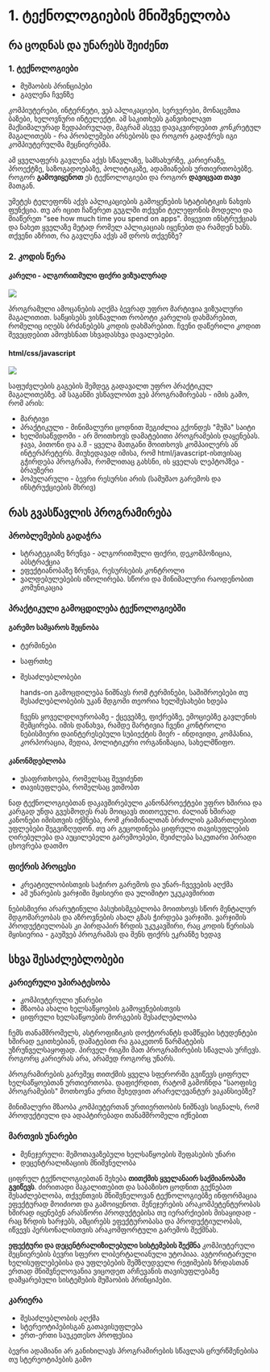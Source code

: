 # 1. ტექნოლოგიების მნიშვნელობა
## რა ცოდნას და უნარებს შეიძენთ
### 1. ტექნოლოგიები
-  მუშაობის პრინციპები
-  გავლენა ჩვენზე

<!-- n -->
კომპიუტერები, ინტერნეტი, ვებ აპლიკაციები, სერვერები, მონაცემთა ბაზები, ხელოვნური ინტელექტი. ამ საკითხებს განვიხილავთ მაქსიმალურად ზედაპირულად, მაგრამ ასევე დავაკვირდებით კონკრეტულ მაგალითებს - რა პრობლემები არსებობს და როგორ გადაჭრეს იგი კომპიუტერულმა მეცნიერებმა.

ამ ყველაფერს გავლენა აქვს სწავლაზე, სამსახურზე, კარიერაზე, პროექტზე, საზოგადოებაზე, პოლიტიკაზე, ადამიანების ურთიერთობებზე. როგორ **გამოვიყენოთ** ეს ტექნოლოგიები და როგორ **დავიცვათ თავი** მათგან.

უმეტეს ტელეფონს აქვს აპლიკაციების გამოყენების სტატისტიკის ნახვის ფუნქცია. თუ არ იცით ჩაწერეთ გუგლში თქვენი ტელეფონის მოდელი და მიაწერეთ "see how much time you spend on apps". მიყევით ინსტრუქციას და ნახეთ ყველაზე მეტად რომელ აპლიკაციას იყენებთ და რამდენ ხანს. თქვენი აზრით, რა გავლენა აქვს ამ დროს თქვენზე?


### 2. კოდის წერა
#### კარელი - ალგორითმული ფიქრი ვიზუალურად
![][image-1]
<!-- n -->
პროგრამული ამოცანების აღქმა ბევრად უფრო მარტივია ვიზუალური მაგალითით. საწყისებს ვისწავლით რობოტი კარელის დახმარებით, რომელიც იღებს ბრძანებებს კოდის დახმარებით. ჩვენი დაწერილი კოდით შევეცდებით ამოვხსნათ სხვადასხვა დავალებები.

#### html/css/javascript

![][image-2]
<!-- n -->
საფუძვლების გაგების შემდეგ გადავალთ უფრო პრაქტიკულ მაგალითებზე. ამ საგანში ვსწავლობთ ვებ პროგრამირებას - იმის გამო, რომ არის:
- მარტივი
- პრაქტიკული - მინიმალური ცოდნით შეგიძლია გქონდეს "მუშა" საიტი
- ხელმისაწვდომი - არ მოითხოვს დამატებითი პროგრამების დაყენებას. ჯავა, პითონი და ა.შ - ყველა მათგანი მოითხოვს კომპაილერს ან ინტერპრეტერს. მიუხედავად იმისა, რომ html/javascript-ისთვისაც გჭირდება პროგრამა, რომლითაც გახსნი, ის ყველას ლეპტოპზეა - ბრაუზერი
- პოპულარული - ბევრი რესურსი არის (სამუშაო გარემოს და ინსტრუქციების მხრივ)


## რას გვასწავლის პროგრამირება

### პრობლემების გადაჭრა
-  სტრატეგიაზე ზრუნვა - ალგორითმული ფიქრი, დეკომპოზიცია, აბსტრაქცია
- ეფექტიანობაზე ზრუნვა, რესურსების კონტროლი
- ვალდებულებების იზოლირება. სწორი და მინიმალური რაოდენობით კომუნიკაცია


### პრაქტიკული გამოცდილება ტექნოლოგიებში
#### გარემო სამყაროს შეცნობა
- ტერმინები
- საფრთხე
- შესაძლებლობები

  <!-- ნ -->
  hands-on გამოცდილება ნიშნავს რომ ტერმინები, საშიშროებები თუ შესაძლებლობების უკან მდგომი თეორია ხელშესახები ხდება
  
  ჩვენს ყოველდღიურობაზე - ქცევებზე, ფიქრებზე, ემოციებზე გავლენის შემცირება. იმის დანახვა, რამდე მარტივია ჩვენი კონტროლი ნებისმიერი დაინტერესებული სუბიექტის მიერ - ინდივიდი, კომპანია, კორპორაცია, მედია, პოლიტიკური ორგანიზაცია, სახელმწიფო.

#### კანონმდებლობა
- უსაფრთხოება, რომელსაც შევიძენთ
- თავისუფლება, რომელსაც ვთმობთ
<!-- ნ -->
ნად ტექნოლოგიებთან დაკავშირებული კანონპროექტები უფრო ხშირია და კარგად უნდა გვესმოდეს რას მოიცავს თითოეული. ძალიან ხშირად კანონები იმისთვის იქმნება, რომ კრიმინალთან ბრძოლის გამართლებით უფლებები შეგვიზღუდონ. თუ არ გეცოდინება ციფრული თავისუფლების ღირებულება და აუცილებელი გარემოებები, შეიძლება საკუთარი პირადი ცხოვრება დათმო

### ფიქრის პროცესი
- კრეატიულობისთვის საჭირო გარემოს და უნარ-ჩვევების აღქმა
- ამ უნარების ვარჯიში მყისიერი და ულიმიტო უკუკავშირით 

<!-- ნ -->
ნებისმიერი არარუტინული პასუხისმგებლობა მოითხოვს სწორ მენტალურ მდგომარეობას და აზროვნების ახალ გზას ჭირდება ვარჯიში. ვარჯიშის პროდუქტიულობას კი პირდაპირ ზრდის უკუკავშირი, რაც კოდის წერისას მყისიერია - გაუშვებ პროგრამას და შენს ფიქრს ეკრანზე ხედავ


## სხვა შესაძლებლობები
### კარიერული უპირატესობა
- კომპიუტერული უნარები 
- მზაობა ახალი ხელსაწყოების გამოყენებისთვის
- ციფრული ხელსაწყოების მორგების შესაძლებლობა

<!-- ნ -->
ჩემს თანამშრომელს, ასტროფიზიკის დოქტორანტს დამწყები სტუდენტები ხშირად ეკითხებიან, დამატებით რა გააკეთონ წარმატების უზრუნველსაყოფად. პირველ რიგში მათ პროგრამირების სწავლას ურჩევს. როგორც კარიერას არა, არამედ როგორც უნარს.

პროგრამირების გარეშეც თითქმის ყველა სფერორში გვიწევს ციფრულ ხელსაწყოებთან ურთიერთობა. დაფიქრდით, რატომ გამოჩნდა "საოფისე პროგრამების" მოთხოვნა ერთი შეხედვით არარელევანტურ ვაკანსიებზე? 

მინიმალური მზაობა კომპიუტერთან ურთიერთობის ნიშნავს სიგნალს, რომ პროდუქტიული და ადაპტირებადი თანამშრომელი იქნებით


### მართვის უნარები
- მენეჯერული: შემოთავაზებული ხელსაწყოების შეფასების უნარი
- დეცენტრალიზაციის მნიშვნელობა

<!-- ნ -->
ციფრულ ტექნოლოგიებთან შეხება **თითქმის ყველანაირ საქმიანობაში გვიწევს**. ძირითადი მაგალითებით და საბაზისო ცოდნით გექნებათ შესაძლებლობა, თქვენთვის მნიშვნელოვან ტექნოლოგიებზე ინფორმაცია ეფექტურად მოიძიოთ და გამოიყენოთ. მენეჯერების არაკომპეტენტურობას ხშირად იყენებენ არასწორი პროდუქტებისა თუ იერარქიების მისაყიდად - რაც ზრდის ხარჯებს, ამცირებს ეფექტურობასა და პროდუქტიულობას, იწვევს პერსონალისთვის არაკომფორტული გარემოს შექმნას.

**ეფექტური და დეცენტრალიზილებული სისტემების შექმნა** კომპიუტერული მეცნიერების ბევრი სფერო ლიბერტალიანული უტოპიაა. ავტორიტარული ხელისუფლებებისა და უფლებების შემზღუდველი რეჟიმების ზრდასთან ერთად მნიშვნელოვანია ვიცოდეთ არჩევანის თავისუფლებაზე დამყარებული სისტემების მუშაობის პრინციპები.

### კარიერა
- შესაძლებლობის აღქმა
- სტერეოტიპებისგან გათავისუფლება
- ერთ-ერთი საუკეთესო პროფესია
<!-- ნ -->
ბევრი ადამიანი არ განიხილავს პროგრამირების სწავლას
ცრურწმენებისა თუ სტერეოტიპების გამო



[image-1]:	./01_intro_karel.png
[image-2]:	./01_intro_webdev.png